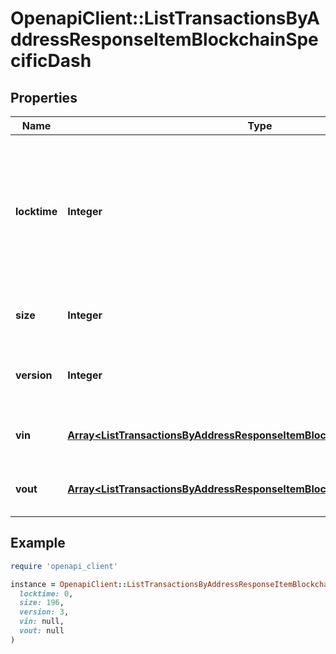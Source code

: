 # OpenapiClient::ListTransactionsByAddressResponseItemBlockchainSpecificDash

## Properties

| Name | Type | Description | Notes |
| ---- | ---- | ----------- | ----- |
| **locktime** | **Integer** | Represents the locktime on the transaction on the specific blockchain, i.e. the blockheight at which the transaction is valid. |  |
| **size** | **Integer** | Represents the total size of this transaction. |  |
| **version** | **Integer** | Represents the transaction&#39;s version number. |  |
| **vin** | [**Array&lt;ListTransactionsByAddressResponseItemBlockchainSpecificDashVin&gt;**](ListTransactionsByAddressResponseItemBlockchainSpecificDashVin.md) | Represents the transaction inputs. |  |
| **vout** | [**Array&lt;ListTransactionsByAddressResponseItemBlockchainSpecificDashVout&gt;**](ListTransactionsByAddressResponseItemBlockchainSpecificDashVout.md) | Represents the transaction outputs. |  |

## Example

```ruby
require 'openapi_client'

instance = OpenapiClient::ListTransactionsByAddressResponseItemBlockchainSpecificDash.new(
  locktime: 0,
  size: 196,
  version: 3,
  vin: null,
  vout: null
)
```

